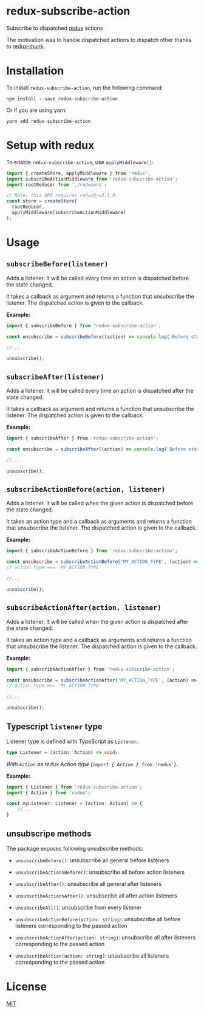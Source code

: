 # redux-subscribe-action
Subscribe to dispatched [redux](https://redux.js.org/) actions

The motivation was to handle dispatched actions to dispatch other thanks to [redux-thunk](https://github.com/reduxjs/redux-thunk).

# Installation

To install `redux-subscribe-action`, run the following command:

```
npm install --save redux-subscribe-action
```

Or if you are using yarn:

```
yarn add redux-subscribe-action
```

# Setup with redux

To enable `redux-subscribe-action`, use `applyMiddleware()`:

```js
import { createStore, applyMiddleware } from 'redux';
import subscribeActionMiddleware from 'redux-subscribe-action';
import rootReducer from './reducers';

// Note: this API requires redux@>=3.1.0
const store = createStore(
  rootReducer,
  applyMiddleware(subscribeActionMiddleware)
);
```

# Usage

## `subscribeBefore(listener)`

Adds a listener. It will be called every time an action is dispatched before the state changed.

It takes a callback as argument and returns a function that unsubscribe the listener.
The dispatched action is given to the callback.

__Example:__

```js
import { subscribeBefore } from 'redux-subscribe-action';

const unsubscribe = subscribeBefore((action) => console.log(`Before state change action ${action.type}`));

//...

unsubscribe();
```

## `subscribeAfter(listener)`

Adds a listener. It will be called every time an action is dispatched after the state changed.

It takes a callback as argument and returns a function that unsubscribe the listener.
The dispatched action is given to the callback.

__Example:__

```js
import { subscribeAfter } from 'redux-subscribe-action';

const unsubscribe = subscribeAfter((action) => console.log(`Before state change action ${action.type}`));

//...

unsubscribe();
```

## `subscribeActionBefore(action, listener)`

Adds a listener. It will be called when the given action is dispatched before the state changed.

It takes an action type and a callback as arguments and returns a function that unsubscribe the listener.
The dispatched action is given to the callback.

__Example:__

```js
import { subscribeActionBefore } from 'redux-subscribe-action';

const unsubscribe = subscribeActionBefore('MY_ACTION_TYPE', (action) => console.log(`Before state change action MY_ACTION_TYPE`));
// action.type === 'MY_ACTION_TYPE'

//...

unsubscribe();
```

## `subscribeActionAfter(action, listener)`

Adds a listener. It will be called when the given action is dispatched after the state changed.

It takes an action type and a callback as arguments and returns a function that unsubscribe the listener.
The dispatched action is given to the callback.

__Example:__

```js
import { subscribeActionAfter } from 'redux-subscribe-action';

const unsubscribe = subscribeActionAfter('MY_ACTION_TYPE', (action) => console.log(`After state change action MY_ACTION_TYPE`));
// action.type === 'MY_ACTION_TYPE'

//...

unsubscribe();
```

## Typescript `listener` type

Listener type is defined with TypeScript as `Listener`.

```ts
type Listener = (action: Action) => void;
```

*With `Action` as redux Action type (`import { Action } from 'redux'`).*

__Example:__

```ts
import { Listener } from 'redux-subscribe-action';
import { Action } from 'redux';

const myListener: Listener = (action: Action) => {
    //...
}
```

## unsubscripe methods

The package exposes following unsubscribe methods:

* `unsubscribeBefore()`: unsubscribe all general before listeners
* `unsubscribeActionsBefore()`: unsubscribe all before action listeners
* `unsubscribeAfter()`: unsubscribe all general after listeners
* `unsubscribeActionsAfter()`: unsubscribe all after action listeners
* `unsubscribeAll()`: unsubscribe from every listener

* `unsubscribeActionBefore(action: string)`: unsubscribe all before listeners corresponding to the passed action
* `unsubscribeActionAfter(action: string)`: unsubscribe all after listeners corresponding to the passed action
* `unsubscribeAction(action: string)`: unsubscribe all listeners corresponding to the passed action

# License

[MIT](https://github.com/si0ls/redux-subscribe-action/blob/master/LICENSE)
